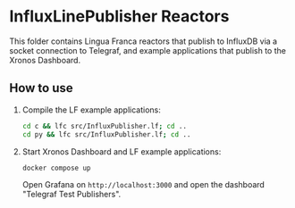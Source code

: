 # InfluxLinePublisher Reactors

This folder contains Lingua Franca reactors that publish to InfluxDB via a socket connection to Telegraf, and example applications that publish to the Xronos Dashboard.

## How to use

1. Compile the LF example applications:

   ```bash
   cd c && lfc src/InfluxPublisher.lf; cd ..
   cd py && lfc src/InfluxPublisher.lf; cd ..
   ```

1. Start Xronos Dashboard and LF example applications:

   ```bash
   docker compose up
   ```

   Open Grafana on `http://localhost:3000` and open the dashboard "Telegraf Test Publishers".
